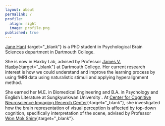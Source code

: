 ```yaml
---
layout: about
permalink: /
profile:
  align: right
  image: profile.png
published: true
---
```


[Jane Han](https://pbs.dartmouth.edu/people/jane-han){:target="_blank"} is a PhD student in Psychological Brain Sciences department in Dartmouth College.

She is now in Haxby Lab, advised by Professor [James V. Haxby](https://scholar.google.com/citations?user=UH9yVLwAAAAJ&hl=en){:target="_blank"} at Dartmouth College. Her current research interest is how we could understand and improve the learning process by using fMRI data using naturalistic stimuli and applying hyperalignment method.

She earned her M.E. in Biomedical Engineering and B.A. in Psychology and English Literature at Sungkyunkwan University . At [Center for Cognitive Neuroscience Imgaging Recerch Center](https://cnir.ibs.re.kr/html/cnir_en/){:target="_blank"}, she investigated how the brain representation of visual perception is affected by top-down cognition, specifically interpretation of the scene, advised by Professor [Won Mok Shim](http://wshimlab.com/people/){:target="_blank"}.
